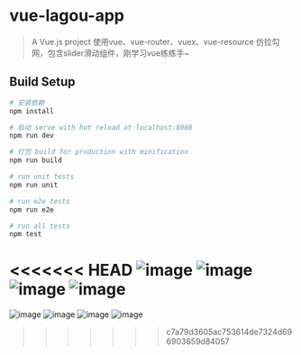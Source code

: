 # vue-lagou-app

> A Vue.js project 使用vue、vue-router、vuex、vue-resource 仿拉勾网，包含slider滑动组件，刚学习vue练练手~

## Build Setup

``` bash
# 安装依赖
npm install

# 启动 serve with hot reload at localhost:8080
npm run dev

# 打包 build for production with minification
npm run build

# run unit tests
npm run unit

# run e2e tests
npm run e2e

# run all tests
npm test
```
<<<<<<< HEAD
![image](https://github.com/lingcaomei/vue-router-vuex-demo/raw/master/readmeimgs/pic1.png)
![image](https://github.com/lingcaomei/vue-router-vuex-demo/raw/master/readmeimgs/pic2.png)
![image](https://github.com/lingcaomei/vue-router-vuex-demo/raw/master/readmeimgs/pic3.png)
![image](https://github.com/lingcaomei/vue-router-vuex-demo/raw/master/readmeimgs/pic4.png)
=======
![image](https://github.com/lingcaomei/vue-router-vuex-demo/raw/master/showimgs/pic1.png)
![image](https://github.com/lingcaomei/vue-router-vuex-demo/raw/master/showimgs/pic2.png)
![image](https://github.com/lingcaomei/vue-router-vuex-demo/raw/master/showimgs/pic3.png)
![image](https://github.com/lingcaomei/vue-router-vuex-demo/raw/master/showimgs/pic4.png)
>>>>>>> c7a79d3605ac753614de7324d696903659d84057



